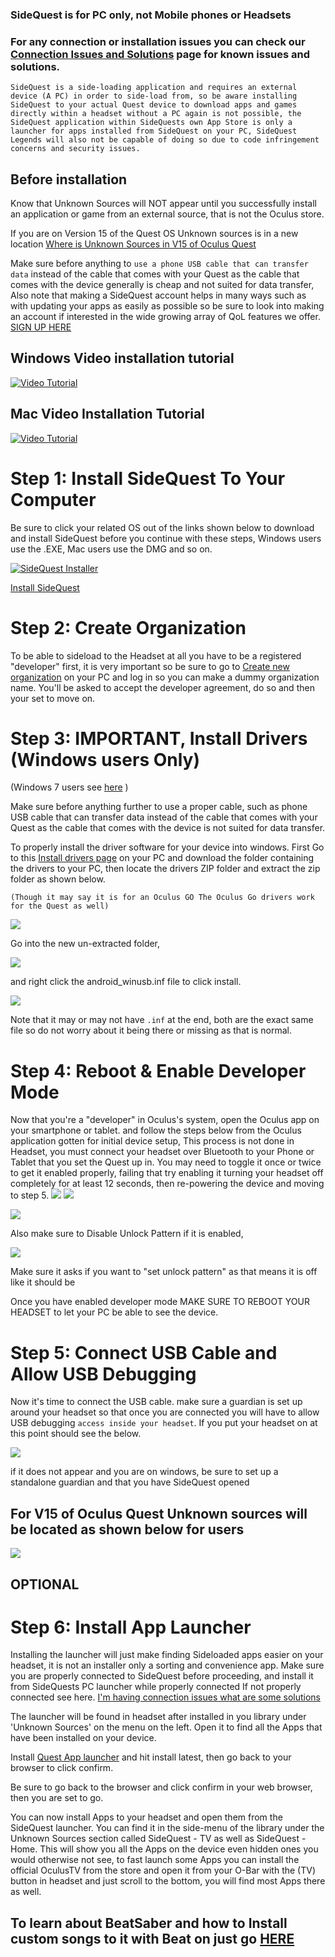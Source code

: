 ### SideQuest is for PC only, not Mobile phones or Headsets

### For any connection or installation issues you can check our [Connection Issues and Solutions](https://github.com/the-expanse/SideQuest/wiki/I-am-having-issues-Connecting-,-what-do-i-do%3F) page for known issues and solutions.

`SideQuest is a side-loading application and requires an external device (A PC) in order to side-load from, so be aware installing SideQuest to your actual Quest device to download apps and games directly within a headset without a PC again is not possible, the SideQuest application within SideQuests own App Store is only a launcher for apps installed from SideQuest on your PC, SideQuest Legends will also not be capable of doing so due to code infringement concerns and security issues.`

## Before installation

Know that Unknown Sources will NOT appear until you successfully install an application or game from an external source, that is not the Oculus store. 

If you are on Version 15 of the Quest OS Unknown sources is in a new location
[Where is Unknown Sources in V15 of Oculus Quest](https://github.com/the-expanse/SideQuest/wiki/SideQuest-Setup-%26-How-To-install/_edit#for-v15-of-oculus-quest-unknown-sources-will-be-located-as-shown-below-for-users)

Make sure before anything to `use a phone USB cable that can transfer data` instead of the cable that comes with your Quest as the cable that comes with the device generally is cheap and not suited for data transfer, Also note that making a SideQuest account helps in many ways such as with updating your apps as easily as possible so be sure to look into making an account if interested in the wide growing array of QoL features we offer.
[SIGN UP HERE](https://sidequestvr.com/#/sign-up)

## Windows Video installation tutorial

[![Video Tutorial](https://cdn.discordapp.com/attachments/615234075778875453/672161163072634880/Screenshot_1254.png)](https://youtu.be/SDljN6UqO34?t=65)

## Mac Video Installation Tutorial

[![Video Tutorial](https://cdn.discordapp.com/attachments/615234075778875453/668592647018905600/Screenshot_1208.png)](https://youtu.be/nNvfA5ZRM9o)


Step 1: Install SideQuest To Your Computer
====================================================

Be sure to click your related OS out of the links shown below to download and install SideQuest before you continue with these steps, Windows users use the .EXE, Mac users use the DMG and so on.


[![SideQuest Installer](https://cdn.discordapp.com/attachments/615234122604085262/627528253590077459/2unknown.png)](https://sidequestvr.com/#/download)


 [Install SideQuest](https://sidequestvr.com/#/download)

Step 2: Create Organization
====================================================

To be able to sideload to the Headset at all you have to be a registered "developer" first, it is very important so be sure to go to [Create new organization](https://dashboard.oculus.com/organizations/create/) on your PC and log in so you can make a dummy organization name. You'll be asked to accept the developer agreement, do so and then your set to move on.

Step 3: IMPORTANT, Install Drivers (Windows users Only)
====================================================

(Windows 7 users see [here](https://github.com/the-expanse/SideQuest/wiki/I-Have-Windows-7,-can-i-use-SideQuest%3F) )

Make sure before anything further to use a proper cable, such as phone USB cable that can transfer data instead of the cable that comes with your Quest as the cable that comes with the device is not suited for data transfer.

To properly install the driver software for your device into windows. First Go to this [Install drivers page](https://developer.oculus.com/downloads/package/oculus-go-adb-drivers/) on your PC and download the folder containing the drivers to your PC, then locate the drivers ZIP folder and extract the zip folder as shown below.

`(Though it may say it is for an Oculus GO The Oculus Go drivers work for the Quest as well)`

![](https://cdn.discordapp.com/attachments/608376262347587595/608756299177656320/extract_drivers.png)

Go into the new un-extracted folder,

![](https://cdn.discordapp.com/attachments/608376262347587595/608755536984277002/Screenshot_1106.png)

and right click the android_winusb.inf file to click install.

![](https://cdn.discordapp.com/attachments/608376262347587595/608755617242546233/drivers.png)

Note that it may or may not have `.inf` at the end, both are the exact same file so do not worry about it being there or missing as that is normal.

Step 4: Reboot & Enable Developer Mode
====================================================
Now that you're a "developer" in Oculus's system, open the Oculus app on your smartphone or tablet. and follow the steps below from the Oculus application gotten for initial device setup, This process is not done in Headset, you must connect your headset over Bluetooth to your Phone or Tablet that you set the Quest up in. You may need to toggle it once or twice to get it enabled properly, failing that try enabling it turning your headset off completely for at least 12 seconds, then re-powering the device 
and moving to step 5.
![](https://cdn.discordapp.com/attachments/608376262347587595/609103817178611732/Screenshot_2019-08-07-13-23-35.png)
![](https://cdn.discordapp.com/attachments/608376262347587595/609103731979714597/Screenshot_2019-08-07-13-23-39.png)

![](https://cdn.discordapp.com/attachments/608376262347587595/608760168230027264/enable_Dev_mode.png)

Also make sure to Disable Unlock Pattern if it is enabled,

![](https://cdn.discordapp.com/attachments/608376262347587595/609104317001105411/disable_unlock_patt.png)

Make sure it asks if you want to "set unlock pattern" as that means it is off like it should be

Once you have enabled developer mode MAKE SURE TO REBOOT YOUR HEADSET to let your PC be able to see the device.

Step 5: Connect USB Cable and Allow USB Debugging
====================================================

Now it's time to connect the USB cable. make sure a guardian is set up around your headset so that once you are connected you will have to allow USB debugging `access inside your headset`. If you put your headset on at this point should see the below. 

![](https://cdn.discordapp.com/attachments/608376262347587595/608761133444235275/Screenshot_1113.png)


if it does not appear and you are on windows, be sure to set up a standalone guardian and that you have SideQuest opened


## For V15 of Oculus Quest Unknown sources will be located as shown below for users

![](https://cdn.discordapp.com/attachments/625267367513030656/696615350292185109/2.png)


OPTIONAL
----

Step 6: Install App Launcher
====================================================

Installing the launcher will just make finding Sideloaded apps easier on your headset, it is not an installer only a sorting and convenience app.
Make sure you are properly connected to SideQuest before proceeding, and install it from SideQuests PC launcher while properly connected
If not properly connected see here.
[I'm having connection issues what are some solutions](https://github.com/the-expanse/SideQuest/wiki/I-am-having-issues-Connecting-,-what-do-i-do%3F#resetting-your-connection-and-connecting-to-wifi)

The launcher will be found in headset after installed in you library under 'Unknown Sources' on the menu on the left.
Open it to find all the Apps that have been installed on your device.


Install 
[Quest App launcher](https://sidequestvr.com/#/app/199) 
and hit install latest, then go back to your browser to click confirm.

Be sure to go back to the browser and click confirm in your web browser, then you are set to go.

You can now install Apps to your headset and open them from the SideQuest launcher.
You can find it in the side-menu of the library under the Unknown Sources section called SideQuest - TV as well as SideQuest - Home. This will show you all the Apps on the device even hidden ones you would otherwise not see, to fast launch some Apps you can install the official OculusTV from the store and open it from your O-Bar with the (TV) button in headset and just scroll to the bottom, you will find most Apps there as well.

## To learn about BeatSaber and how to Install custom songs to it with Beat on just go [HERE](https://github.com/the-expanse/SideQuest/wiki/BMBF#bmbf-is-a-custom-song-installer-for-beatsaber)